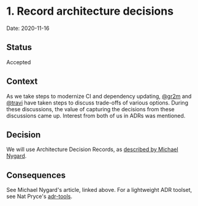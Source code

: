 # 1. Record architecture decisions

Date: 2020-11-16

## Status

Accepted

## Context

As we take steps to modernize CI and dependency updating, [@gr2m](https://github.com/gr2m/) and [@travi](https://github.com/travi/) have taken steps to discuss trade-offs of various options. During these discussions, the value of capturing the decisions from these discussions came up. Interest from both of us in ADRs was mentioned.

## Decision

We will use Architecture Decision Records, as [described by Michael Nygard](http://thinkrelevance.com/blog/2011/11/15/documenting-architecture-decisions).

## Consequences

See Michael Nygard's article, linked above. For a lightweight ADR toolset, see Nat Pryce's [adr-tools](https://github.com/npryce/adr-tools).
